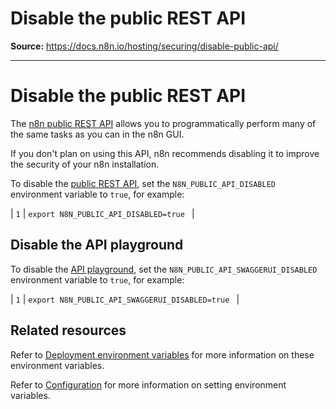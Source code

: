 # Disable the public REST API

**Source:** https://docs.n8n.io/hosting/securing/disable-public-api/

---

# Disable the public REST API

The [n8n public REST API](../../../api/) allows you to programmatically perform many of the same tasks as you can in the n8n GUI.

If you don't plan on using this API, n8n recommends disabling it to improve the security of your n8n installation.

To disable the [public REST API](../../../api/), set the `N8N_PUBLIC_API_DISABLED` environment variable to `true`, for example:

| ``` 1 ``` | ``` export N8N_PUBLIC_API_DISABLED=true  ``` |

## Disable the API playground

To disable the [API playground](../../../api/using-api-playground/), set the `N8N_PUBLIC_API_SWAGGERUI_DISABLED` environment variable to `true`, for example:

| ``` 1 ``` | ``` export N8N_PUBLIC_API_SWAGGERUI_DISABLED=true  ``` |

## Related resources

Refer to [Deployment environment variables](../../configuration/environment-variables/deployment/) for more information on these environment variables.

Refer to [Configuration](../../configuration/configuration-methods/) for more information on setting environment variables.
